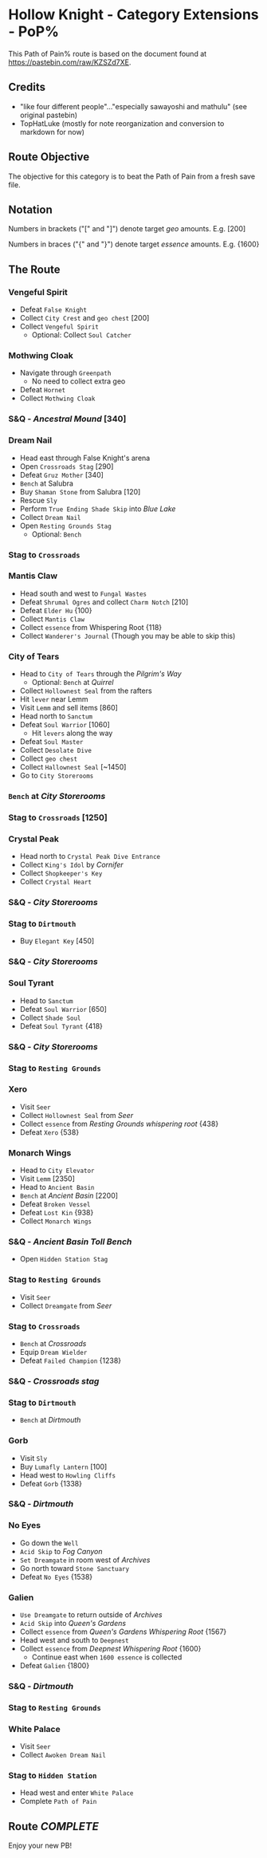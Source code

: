# Hollow Knight - Category Extensions - PoP%

This Path of Pain% route is based on the document found at https://pastebin.com/raw/KZSZd7XE.

## Credits
* "like four different people"..."especially sawayoshi and mathulu" (see original pastebin)
* TopHatLuke (mostly for note reorganization and conversion to markdown for now)

## Route Objective

The objective for this category is to beat the Path of Pain from a fresh save file.

## Notation

Numbers in brackets ("[" and "]") denote target *geo* amounts. E.g. [200]

Numbers in braces ("{" and "}") denote target *essence* amounts. E.g. {1600}

## The Route

### Vengeful Spirit
* Defeat `False Knight`
* Collect `City Crest` and `geo chest` [200]
* Collect `Vengeful Spirit`
  * Optional: Collect `Soul Catcher`

### Mothwing Cloak
* Navigate through `Greenpath`
  * No need to collect extra geo
* Defeat `Hornet`
* Collect `Mothwing Cloak`

### S&Q - *Ancestral Mound* [340]

### Dream Nail
* Head east through False Knight's arena
* Open `Crossroads Stag` [290]
* Defeat `Gruz Mother` [340]
* `Bench` at Salubra
* Buy `Shaman Stone` from Salubra [120]
* Rescue `Sly`
* Perform `True Ending Shade Skip` into *Blue Lake*
* Collect `Dream Nail`
* Open `Resting Grounds Stag`
  * Optional: `Bench`

### Stag to `Crossroads`

### Mantis Claw
* Head south and west to `Fungal Wastes`
* Defeat `Shrumal Ogres` and collect `Charm Notch` [210]
* Defeat `Elder Hu` {100}
* Collect `Mantis Claw`
* Collect `essence` from Whispering Root {118}
* Collect `Wanderer's Journal` (Though you may be able to skip this)

### City of Tears
* Head to `City of Tears` through the *Pilgrim's Way*
  * Optional: `Bench` at *Quirrel*
* Collect `Hollownest Seal` from the rafters
* Hit `lever` near Lemm
* Visit `Lemm` and sell items [860]
* Head north to `Sanctum`
* Defeat `Soul Warrior` [1060]
  * Hit `levers` along the way
* Defeat `Soul Master`
* Collect `Desolate Dive`
* Collect `geo chest`
* Collect `Hallownest Seal` [~1450]
* Go to `City Storerooms`

### `Bench` at *City Storerooms*

### Stag to `Crossroads` [1250]

### Crystal Peak
* Head north to `Crystal Peak Dive Entrance`
* Collect `King's Idol` by *Cornifer*
* Collect `Shopkeeper's Key`
* Collect `Crystal Heart`

### S&Q - *City Storerooms*

### Stag to `Dirtmouth`
* Buy `Elegant Key` [450]

### S&Q - *City Storerooms*

### Soul Tyrant
* Head to `Sanctum`
* Defeat `Soul Warrior` [650]
* Collect `Shade Soul`
* Defeat `Soul Tyrant` {418}

### S&Q - *City Storerooms*

### Stag to `Resting Grounds`

### Xero
* Visit `Seer`
* Collect `Hollownest Seal` from *Seer*
* Collect `essence` from *Resting Grounds whispering root* {438}
* Defeat `Xero` {538}

### Monarch Wings
* Head to `City Elevator`
* Visit `Lemm` [2350]
* Head to `Ancient Basin`
* `Bench` at *Ancient Basin* [2200]
* Defeat `Broken Vessel`
* Defeat `Lost Kin` {938}
* Collect `Monarch Wings`

### S&Q - *Ancient Basin Toll Bench*
* Open `Hidden Station Stag`

### Stag to `Resting Grounds`
* Visit `Seer`
* Collect `Dreamgate` from *Seer*

### Stag to `Crossroads`
* `Bench` at *Crossroads*
* Equip `Dream Wielder`
* Defeat `Failed Champion` {1238}

### S&Q - *Crossroads stag*

### Stag to `Dirtmouth`
* `Bench` at *Dirtmouth*

### Gorb
* Visit `Sly`
* Buy `Lumafly Lantern` [100]
* Head west to `Howling Cliffs`
* Defeat `Gorb` {1338}

### S&Q - *Dirtmouth*

### No Eyes
* Go down the `Well`
* `Acid Skip` to *Fog Canyon*
* `Set Dreamgate` in room west of *Archives*
* Go north toward `Stone Sanctuary`
* Defeat `No Eyes` {1538}

### Galien
* `Use Dreamgate` to return outside of *Archives*
* `Acid Skip` into *Queen's Gardens*
* Collect `essence` from *Queen's Gardens Whispering Root* {1567}
* Head west and south to `Deepnest`
* Collect `essence` from *Deepnest Whispering Root* {1600}
  * Continue east when `1600 essence` is collected
* Defeat `Galien` {1800}

### S&Q - *Dirtmouth*

### Stag to `Resting Grounds`

### White Palace
* Visit `Seer`
* Collect `Awoken Dream Nail`

### Stag to `Hidden Station`
* Head west and enter `White Palace`
* Complete `Path of Pain`

## Route ***COMPLETE***
Enjoy your new PB!
